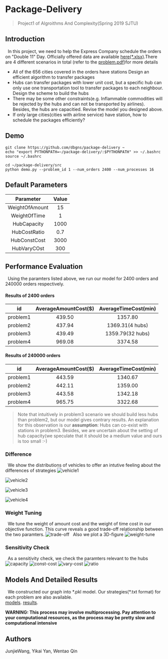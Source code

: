 # Package-Delivery
> Project1 of Algroithms And Complexity(Spring 2019 SJTU)

## Introduction
&nbsp;&nbsp;In this project, we need to help the Express Company schedule the orders on "Double 11" Day.
Officially offered data are available [here(*.xlsx)](data).There are 4 different scenarios in total
(refer to the [problem.pdf](report/problem.pdf))for more details
* All of the 656 cities covered in the orders have stations
Design an efficient algorithm to transfer packages
* Hubs can transfer packages with lower unit cost, but a specific
hub can only use one transportation tool to transfer packages to each neighbour.
Design the scheme to build the hubs
* There may be some other constraints(e.g. Inflammable commodities
will be rejected by the hubs and can not be transported by
airlines). Besides, the hubs are capacitied. Revise the model
you designed above.
* If only large cities(cities with airline service) have station, 
how to schedule the packages efficiently?

## Demo
``` shell
git clone https://github.com/dbgns/package-delivery ~
echo "export PYTHONPATH=~/package-delivery/:$PYTHONPATH" >> ~/.bashrc
source ~/.bashrc

cd ~/package-delivery/src
python demo.py --problem_id 1 --num_orders 2400 --num_processes 16
```
## Default Parameters
|   Parameter    |     Value     |
|     :--:       |      :--:     |
| WeightOfAmount |      15       |
| WeightOfTime   |       1       |
|  HubCapacity   |      1000     |
| HubCostRatio   |       0.7     |
| HubConstCost   |      3000     |
|  HubVaryCOst   |       300     |
## Performance Evaluation
&nbsp;&nbsp;Using the paramters listed above, we run our model for 2400 orders and 240000 orders respectively.
#### Results of 2400 orders

|    id     |   AverageAmountCost($)  |   AverageTimeCost(min)    | 
| :--:      |         :--:            |        :--:               | 
| problem1  |          439.50         |         1357.80           | 
| problem2  |          437.94         |         1369.31(4 hubs)   |
| problem3  |          439.49         |         1359.79(32 hubs)  |
| problem4  |          969.08         |         3374.58           |

#### Results of 240000 orders

|    id     |   AverageAmountCost($)  |   AverageTimeCost(min)    | 
| :--:      |         :--:            |        :--:               | 
| problem1  |          443.59         |         1340.67           | 
| problem2  |          442.11         |         1359.00           |
| problem3  |          443.58         |         1342.18           |
| problem4  |          965.75         |         3322.68           |

> Note that intuitively in problem3 scenario we should build less hubs than problem2, but our model gives contrary results.
An explanation for this observation is our **assumption**: Hubs can co-exist with stations in problem3. Besides, we are uncertain about the setting of hub capacity(we speculate that it should be a medium value and ours is too small :-)

### Difference
&nbsp;&nbsp;We show the distributions of vehicles to offer an intutive feeling about the differences of strategies 
![vehicle1](imgs/vehicle1.png)

![vehicle2](imgs/vehicle2.png)

![vehicle3](imgs/vehicle3.png)

![vehicle4](imgs/vehicle4.png)

### Weight Tuning
&nbsp;&nbsp;We tune the weight of amount cost and the weight of time cost in our objective function. This curve reveals a good trade-off relationship between the two paramters.
![trade-off](imgs/cost-rate.png)
&nbsp;&nbsp;Also we plot a 3D-figure
![weight-tune](imgs/weight.png)
### Sensitivity Check
&nbsp;&nbsp;As a sensitivity check, we check the paramters relevant to the hubs
![capacity](imgs/cap.png)
![const-cost](imgs/const.png)
![vary-cost](imgs/vary.png)
![ratio](imgs/ratio.png)

## Models And Detailed Results
&nbsp;&nbsp;We constructed our graph into \*.pkl model. Our strategies(\*.txt format) for each problem are also available. <br>
[models](http://resources.dbgns.com/package-delivery/models). [results](http://resources.dbgns.com/package-delivery/results).

**WARNING: This process may involve multiprocessing. Pay attention 
to your computational resources, as the process may be pretty slow and
computational intensive**

## Authors
JunjieWang, Yikai Yan, Wentao Qin
